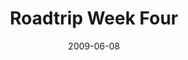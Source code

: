 ---
layout: media
category: media
title: "Roadtrip Week Four"
date: 2009-06-08
description: "Steven and David explore the cost involved in revolutionary activity."
tag: 
 - downs-syndrome
 - cost
 - revolution
yt-video-id: "HD3pd9bbZRg"
video: "http://s3.amazonaws.com/crossroads-media/other-media/video/Roadtrip4.mp4"
video-poster: "http://s3.amazonaws.com/crossroads-media/images/Roadtrip4-still.jpg"
---